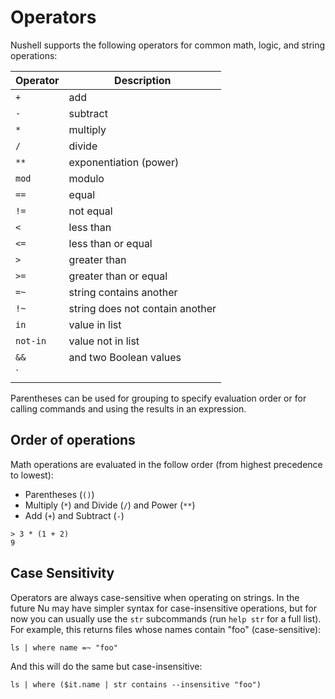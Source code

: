 # Operators

Nushell supports the following operators for common math, logic, and string operations:

| Operator | Description                     |
| -------- | ------------------------------- |
| `+`      | add                             |
| `-`      | subtract                        |
| `*`      | multiply                        |
| `/`      | divide                          |
| `**`     | exponentiation (power)          |
| `mod`    | modulo                          |
| `==`     | equal                           |
| `!=`     | not equal                       |
| `<`      | less than                       |
| `<=`     | less than or equal              |
| `>`      | greater than                    |
| `>=`     | greater than or equal           |
| `=~`     | string contains another         |
| `!~`     | string does not contain another |
| `in`     | value in list                   |
| `not-in` | value not in list               |
| `&&`     | and two Boolean values          |
| `||`     | or two Boolean values           |

Parentheses can be used for grouping to specify evaluation order or for calling commands and using the results in an expression.

## Order of operations

Math operations are evaluated in the follow order (from highest precedence to lowest):

* Parentheses (`()`)
* Multiply (`*`) and Divide (`/`) and Power (`**`)
* Add (`+`) and Subtract (`-`)

```
> 3 * (1 + 2)
9
```

## Case Sensitivity

Operators are always case-sensitive when operating on strings. In the future Nu may have simpler syntax for case-insensitive operations, but for now you can usually use the `str` subcommands (run `help str` for a full list). For example, this returns files whose names contain "foo" (case-sensitive):

```nushell
ls | where name =~ "foo"
```

And this will do the same but case-insensitive:

```nushell
ls | where ($it.name | str contains --insensitive "foo")
```
